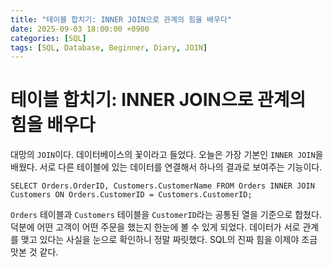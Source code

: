 ```yaml
---
title: "테이블 합치기: INNER JOIN으로 관계의 힘을 배우다"
date: 2025-09-03 18:00:00 +0900
categories: [SQL]
tags: [SQL, Database, Beginner, Diary, JOIN]
---
```


# 테이블 합치기: INNER JOIN으로 관계의 힘을 배우다

대망의 `JOIN`이다. 데이터베이스의 꽃이라고 들었다. 오늘은 가장 기본인 `INNER JOIN`을 배웠다. 서로 다른 테이블에 있는 데이터를 연결해서 하나의 결과로 보여주는 기능이다.

`SELECT Orders.OrderID, Customers.CustomerName FROM Orders INNER JOIN Customers ON Orders.CustomerID = Customers.CustomerID;`

`Orders` 테이블과 `Customers` 테이블을 `CustomerID`라는 공통된 열을 기준으로 합쳤다. 덕분에 어떤 고객이 어떤 주문을 했는지 한눈에 볼 수 있게 되었다. 데이터가 서로 관계를 맺고 있다는 사실을 눈으로 확인하니 정말 짜릿했다. SQL의 진짜 힘을 이제야 조금 맛본 것 같다.
